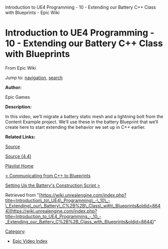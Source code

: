 Introduction to UE4 Programming - 10 - Extending our Battery C++ Class with Blueprints - Epic Wiki             

Introduction to UE4 Programming - 10 - Extending our Battery C++ Class with Blueprints
======================================================================================

From Epic Wiki

Jump to: [navigation](#mw-navigation), [search](#p-search)

  

**Author:**

Epic Games

**Description:**

In this video, we’ll migrate a battery static mesh and a lightning bolt from the Content Example project. We’ll use these in the battery Blueprint that we’ll create here to start extending the behavior we set up in C++ earlier.

**Related Links:**

[Source](https://d26ilriwvtzlb.cloudfront.net/3/3c/Source.zip "Source.zip")

[Source (4.4)](https://d26ilriwvtzlb.cloudfront.net/8/85/Source_4_4.zip "Source 4 4.zip")

[Playlist Home](/Category:Epic_Video_Playlists "Category:Epic Video Playlists")

[< Communicating from C++ to Blueprints](/Introduction_to_UE4_Programming_-_9_-_Communicating_from_C%2B%2B_to_Blueprints "Introduction to UE4 Programming - 9 - Communicating from C++ to Blueprints")

[Setting Up the Battery's Construction Script >](/Introduction_to_UE4_Programming_-_11_-_Setting_Up_the_Battery%27s_Construction_Script "Introduction to UE4 Programming - 11 - Setting Up the Battery's Construction Script")

Retrieved from "[https://wiki.unrealengine.com/index.php?title=Introduction\_to\_UE4\_Programming\_-\_10\_-\_Extending\_our\_Battery\_C%2B%2B\_Class\_with\_Blueprints&oldid=8644](https://wiki.unrealengine.com/index.php?title=Introduction_to_UE4_Programming_-_10_-_Extending_our_Battery_C%2B%2B_Class_with_Blueprints&oldid=8644)"

[Category](/Special:Categories "Special:Categories"):

*   [Epic Video Index](/index.php?title=Category:Epic_Video_Index&action=edit&redlink=1 "Category:Epic Video Index (page does not exist)")